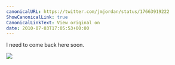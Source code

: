 ```yaml
---
canonicalURL: https://twitter.com/jmjordan/status/17663919222
ShowCanonicalLink: true
CanonicalLinkText: View original on
date: 2010-07-03T17:05:53+00:00
---
```

I need to come back here soon.

![](/images/17663919222-124472017.jpg)